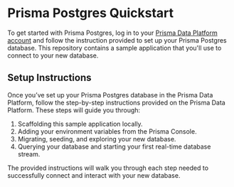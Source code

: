 # Prisma Postgres Quickstart

To get started with Prisma Postgres, log in to your [Prisma Data Platform account](https://console.prisma.io) and follow the instruction provided to set up your Prisma Postgres database. This repository contains a sample application that you'll use to connect to your new database.

## Setup Instructions

Once you’ve set up your Prisma Postgres database in the Prisma Data Platform, follow the step-by-step instructions provided on the Prisma Data Platform. These steps will guide you through:

1. Scaffolding this sample application locally.
2. Adding your environment variables from the Prisma Console.
3. Migrating, seeding, and exploring your new database.
4. Querying your database and starting your first real-time database stream.

The provided instructions will walk you through each step needed to successfully connect and interact with your new database.
